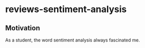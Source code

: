 # reviews-sentiment-analysis
## Motivation
As a student, the word sentiment analysis always fascinated me.
